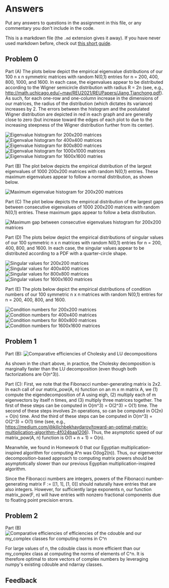 # Answers

Put any answers to questions in the assignment in this file, or any commentary you don't include in the code.

This is a markdown file (the `.md` extension gives it away). If you have never used markdown before, check out [this short guide](https://guides.github.com/features/mastering-markdown/).

## Problem 0

Part (A)
The plots below depict the empirical eigenvalue distributions of our 100 n x n symmetric matrices with random N(0,1) entries for n = 200, 400, 800, 1000, and 1600. In each case, the eigenvalues appear to be distributed according to the Wigner semicircle distribution with radius R = 2n (see, e.g., http://math.uchicago.edu/~may/REU2021/REUPapers/Jiang,Tianchong.pdf). As such, for each one-row and one-column increase in the dimensions of our matrices, the radius of the distribution (which dictates its variance) increases by 2. The errors between the histogram and the postulated Wigner distribution are depicted in red in each graph and are generally close to zero (but increase toward the edges of each plot to due to the increasing steepness of the Wigner distribution further from its center).

![Eigenvalue histogram for 200x200 matrices](./Plots/Problem_0(A)/hist_evals_200x200.png)
![Eigenvalue histogram for 400x400 matrices](./Plots/Problem_0(A)/hist_evals_400x400.png)
![Eigenvalue histogram for 800x800 matrices](./Plots/Problem_0(A)/hist_evals_800x800.png)
![Eigenvalue histogram for 1000x1000 matrices](./Plots/Problem_0(A)/hist_evals_1000x1000.png)
![Eigenvalue histogram for 1600x1600 matries](./Plots/Problem_0(A)/hist_evals_1600x1600.png)

Part (B)
The plot below depicts the empirical distribution of the largest eigenvalues of 1000 200x200 matrices with random N(0,1) entries. These maximum eigenvalues appear to follow a normal distribution, as shown below.

![Maximum eigenvalue histogram for 200x200 matrices](./Plots/Problem_0(B)/hist_max_evals.png)

Part (C)
The plot below depicts the empirical distribution of the largest gaps between consecutive eigenvalues of 1000 200x200 matrices with random N(0,1) entries. These maximum gaps appear to follow a beta distribution.

![Maximum gap between consecutive eigenvalues histogram for 200x200 matrices](./Plots/Problem_0(C)/hist_eval_gaps.png)

Part (D)
The plots below depict the empirical distributions of singular values of our 100 symmetric n x n matrices with random N(0,1) entries for n = 200, 400, 800, and 1600. In each case, the singular values appear to be distributed according to a PDF with a quarter-circle shape.

![Singular values for 200x200 matrices](./Plots/Problem_0(D)/hist_singular_vals_200x200.png)
![Singular values for 400x400 matrices](./Plots/Problem_0(D)/hist_singular_vals_400x400.png)
![Singular values for 800x800 matrices](./Plots/Problem_0(D)/hist_singular_vals_800x800.png)
![Singular values for 1600x1600 matrices](./Plots/Problem_0(D)/hist_singular_vals_1600x1600.png)

Part (E)
The plots below depict the empirical distributions of condition numbers of our 100 symmetric n x n matrices with random N(0,1) entries for n = 200, 400, 800, and 1600.

![Condition numbers for 200x200 matrices](./Plots/Problem_0(E)/hist_condition_nums_200.png)
![Condition numbers for 400x400 matrices](./Plots/Problem_0(E)/hist_condition_nums_400.png)
![Condition numbers for 800x800 matrices](./Plots/Problem_0(E)/hist_condition_nums_800.png)
![Condition numbers for 1600x1600 matrices](./Plots/Problem_0(E)/hist_condition_nums_1600.png)


## Problem 1

Part (B):
![Comparative efficiencies of Cholesky and LU decompositions](./Plots/Problem_1/Cholesky-vs-LU-chart.png)

As shown in the chart above, in practice, the Cholesky decomposition is marginally faster than the LU decomposition (even though both factorizations are O(n^3)).

Part (C):
First, we note that the Fibonacci number-generating matrix is 2x2. In each call of our matrix_pow(A, n) function on an m x m matrix A, we (1) compute the eigendecomposition of A using eigh, (2) multiply each of m eigenvectors by itself n times, and (3) multiply three matrices together. The first of these steps can be computed in O(m^3) = O(2^3) = O(1) time. The second of these steps involves 2n operations, so can be computed in O(2n) = O(n) time. And the third of these steps can be computed in O(m^3) = O(2^3) = O(1) time (see, e.g., https://medium.com/@kilichbekhaydarov/toward-an-optimal-matrix-multiplication-algorithm-4f024baa1206). Thus, the asymptotic speed of our matrix_pow(A, n) function is O(1 + n + 1) = O(n).

Meanwhile, we found in Homework 0 that our Egyptian multiplication-inspired algorithm for computing A^n was O(log2(n)). Thus, our eigenvector decomposition-based approach to computing matrix powers should be asymptotically slower than our previous Egyptian multiplication-inspired algorithm.

Since the Fibonacci numbers are integers, powers of the Fibonacci number-generating matrix F := [[1, 1], [1, 0]] should naturally have entries that are also integers. However, for sufficiently large exponents n, our function matrix_pow(F, n) will have entries with nonzero fractional components due to floating point precision errors.

## Problem 2

Part (B)
![Comparative efficiencies of efficiencies of the cdouble and our my_complex classes for computing norms in C^n](./Plots/Problem_2/complex_norm_runtimes.png)

For large values of n, the cdouble class is more efficient than our my_complex class at computing the norms of elements of C^n. It is therefore optimal to store vectors of complex numbers by leveraging numpy's existing cdouble and ndarray classes.

## Feedback
